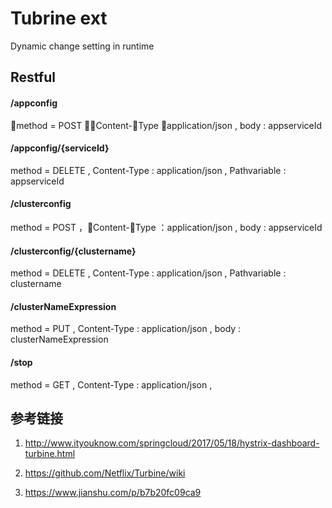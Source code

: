 Tubrine ext
===

Dynamic change setting in runtime

Restful
------
  #### /appconfig
  method = POST ，Content-Type ：application/json  , body : appserviceId

  #### /appconfig/{serviceId}
  method = DELETE , Content-Type : application/json , Pathvariable : appserviceId

  #### /clusterconfig
  method = POST ，Content-Type ：application/json  , body : appserviceId

  #### /clusterconfig/{clustername}
  method = DELETE , Content-Type : application/json , Pathvariable : clustername

  #### /clusterNameExpression
  method = PUT , Content-Type : application/json , body : clusterNameExpression

  #### /stop
  method = GET , Content-Type : application/json , 

参考链接
------
1) http://www.ityouknow.com/springcloud/2017/05/18/hystrix-dashboard-turbine.html
2) https://github.com/Netflix/Turbine/wiki

3) https://www.jianshu.com/p/b7b20fc09ca9

